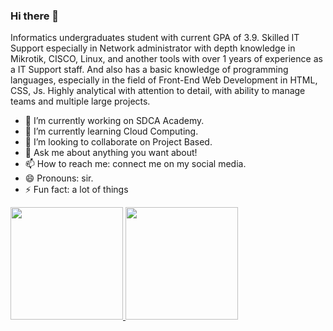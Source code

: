 ### Hi there 👋

Informatics undergraduates student with current GPA of 3.9. Skilled IT Support especially in Network administrator with depth knowledge in Mikrotik, CISCO, Linux, and another tools with over 1 years of experience as a IT Support staff. And also has a basic knowledge of programming languages, especially in the field of Front-End Web Development in HTML, CSS, Js. Highly analytical with attention to detail, with ability to manage teams and multiple large projects.

- 🔭 I’m currently working on SDCA Academy.
- 🌱 I’m currently learning Cloud Computing.
- 👯 I’m looking to collaborate on Project Based.
- 💬 Ask me about anything you want about!
- 📫 How to reach me: connect me on my social media.
- 😄 Pronouns: sir.
- ⚡ Fun fact: a lot of things

<p align="left">
<a href="https://github.com/saitamawashere">
  <img height="180em" src="https://github-readme-stats-eight-theta.vercel.app/api?username=saitamawashere&show_icons=true&theme=algolia&include_all_commits=true&count_private=true"/>
  <img height="180em" src="https://github-readme-stats-eight-theta.vercel.app/api/top-langs/?username=saitamawashere&layout=compact&langs_count=8&theme=algolia"/>
</a>
</p>
